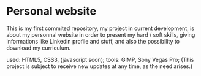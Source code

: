# Personal website
 This is my first commited repository, my project in current development, is about my personnal website in order to present my  hard / soft skills, giving informations like Linkedin profile and stuff, and also the possibility to download my curriculum.

used: HTML5, CSS3, (javascript soon);
tools: GIMP, Sony Vegas Pro;
 (This project is subject to receive new updates at any time, as the need arises.)